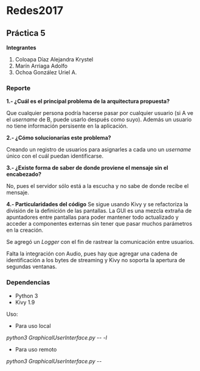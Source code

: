 # Redes2017

## Práctica 5

**Integrantes**

1. Coloapa Díaz Alejandra Krystel
2. Marín Arriaga Adolfo
3. Ochoa González Uriel A.

### Reporte

**1.- ¿Cuál es el principal problema de la arquitectura propuesta?**

Que cualquier persona podría hacerse pasar por cualquier usuario (si A ve el *username* de B, puede usarlo después como suyo). Además un usuario no tiene información persisente en la aplicación.

**2.- ¿Cómo solucionarías este problema?**

Creando un registro de usuarios para asignarles a cada uno un *username* único con el cuál puedan identificarse.

**3.- ¿Existe forma de saber de donde proviene el mensaje sin el encabezado?**

No, pues el servidor sólo está a la escucha y no sabe de donde recibe el mensaje.

**4.- Particularidades del código**
Se sigue usando Kivy y se refactoriza la división de la definición de las pantallas. La GUI es una mezcla extraña de apuntadores entre pantallas para poder mantener todo actualizado y acceder a componentes externas sin tener que pasar muchos parámetros en la creación. 

Se agregó un *Logger* con el fin de rastrear la comunicación entre usuarios. 

Falta la integración con Audio, pues hay que agregar una cadena de identificación a los bytes de streaming y Kivy no soporta la apertura de segundas ventanas.

### Dependencias
* Python 3
* Kivy 1.9

Uso:

* Para uso local

*python3 GraphicalUserInterface.py -- -l*

* Para uso remoto

*python3 GraphicalUserInterface.py --*
